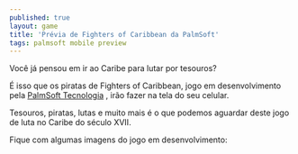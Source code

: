 ```yaml
---
published: true
layout: game
title: 'Prévia de Fighters of Caribbean da PalmSoft'
tags: palmsoft mobile preview
---
```

Você já pensou em ir ao Caribe para lutar por tesouros?

É isso que os piratas de Fighters of Caribbean, jogo em desenvolvimento pela <a href="{{ site.baseurl }}/index.php?p=cl&amp;t=19&amp;idd=38">PalmSoft Tecnologia</a>
, irão fazer na tela do seu celular.

Tesouros, piratas, lutas e muito mais é o que podemos aguardar deste jogo de luta no Caribe do século XVII.

Fique com algumas imagens do jogo em desenvolvimento:


 
 

